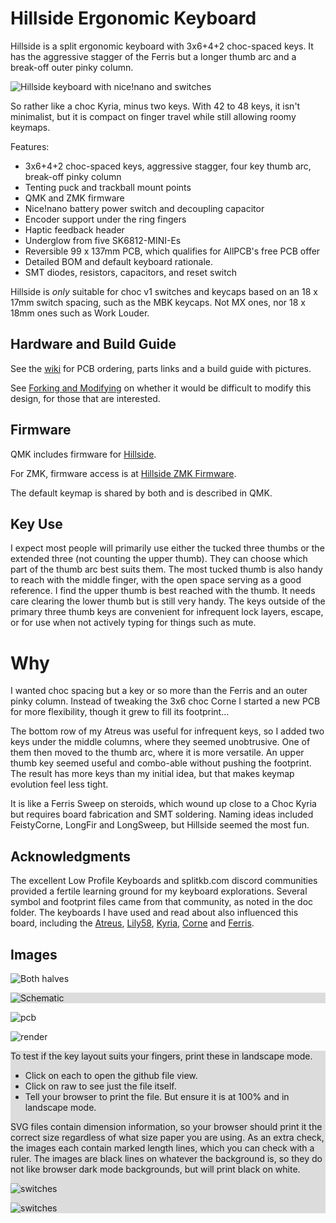 # Hillside Ergonomic Keyboard

Hillside is a split ergonomic keyboard with 3x6+4+2 choc-spaced keys. It has the aggressive stagger of the Ferris but a longer thumb arc and a break-off outer pinky column.

![Hillside keyboard with nice!nano and switches](doc/image/nice_pair_stacked.png "Keyboard with nice!nano and switches")

So rather like a choc Kyria, minus two keys. With 42 to 48 keys, it isn't minimalist,
  but it is compact on finger travel while still allowing roomy keymaps.

Features:
- 3x6+4+2 choc-spaced keys, aggressive stagger, four key thumb arc, break-off pinky column
- Tenting puck and trackball mount points
- QMK and ZMK firmware
- Nice!nano battery power switch and decoupling capacitor
- Encoder support under the ring fingers
- Haptic feedback header
- Underglow from five SK6812-MINI-Es
- Reversible 99 x 137mm PCB, which qualifies for AllPCB's free PCB offer
- Detailed BOM and default keyboard rationale.
- SMT diodes, resistors, capacitors, and reset switch

Hillside is _only_ suitable for choc v1 switches and keycaps based on an 18 x 17mm switch spacing, such as the MBK keycaps. Not MX ones, nor 18 x 18mm ones such as Work Louder.

## Hardware and Build Guide

See the [wiki](https://github.com/mmccoyd/hillside/wiki)
  for PCB ordering, parts links and a build guide with pictures.

See [Forking and Modifying](https://github.com/mmccoyd/hillside/wiki/Forking%20and%20Modifying)
  on whether it would be difficult to modify this design, for those that are interested.

## Firmware

QMK includes firmware for [Hillside](https://github.com/qmk/qmk_firmware/tree/master/keyboards/handwired/hillside).

For ZMK, firmware access is at [Hillside ZMK Firmware](https://github.com/mmccoyd/zmk-config).

The default keymap is shared by both and is described in QMK.

## Key Use
 
I expect most people will primarily use either the tucked three thumbs or the extended three (not counting the upper thumb). They can choose which part of the thumb arc best suits them. The most tucked thumb is also handy to reach with the middle finger, with the open space serving as a good reference. I find the upper thumb is best reached with the thumb. It needs care clearing the lower thumb but is still very handy. The keys outside of the primary three thumb keys are convenient for infrequent lock layers, escape, or for use when not actively typing for things such as mute.

# Why

I wanted choc spacing but a key or so more than the Ferris and an outer pinky column. Instead of tweaking the 3x6 choc Corne I started a new PCB for more flexibility, though it grew to fill its footprint...

The bottom row of my Atreus was useful for infrequent keys, so I added two keys under the middle columns, where they seemed unobtrusive. One of them then moved to the thumb arc, where it is more versatile. An upper thumb key seemed useful and combo-able without pushing the footprint. The result has more keys than my initial idea, but that makes keymap evolution feel less tight. 

It is like a Ferris Sweep on steroids, which wound up close to a Choc Kyria but requires board fabrication and SMT soldering.
Naming ideas included FeistyCorne, LongFir and LongSweep, but Hillside seemed the most fun.

## Acknowledgments

The excellent Low Profile Keyboards and splitkb.com discord communities provided a fertile learning ground for my keyboard explorations.
Several symbol and footprint files came from that community, as noted in the doc folder.
The keyboards I have used and read about also influenced this board, including the
  [Atreus](https://shop.keyboard.io/products/keyboardio-atreus),
  [Lily58](https://github.com/kata0510/Lily58),
  [Kyria](https://splitkb.com/collections/keyboard-kits/products/kyria-pcb-kit),
  [Corne](https://github.com/foostan/crkbd) and
  [Ferris](https://github.com/pierrechevalier83/ferris).

## Images
![Both halves](doc/image/nice_pair_complete.png "Both halves")

<div style="background-color:#DCDCDC;">

![Schematic](doc/image/hillside-schema.svg "Schematic")
</div>

![pcb](doc/image/hillside-board.png "PCB")

![render](doc/image/hillside-front.png "Front Render")

<div style="background-color:#DCDCDC;">

To test if the key layout suits your fingers,
 print these in landscape mode. 
  - Click on each to open the github file view. 
  - Click on raw to see just the file itself.
  - Tell your browser to print the file. But ensure it is at 100% and in landscape mode.
  
SVG files contain dimension information, so your browser should print it the correct size regardless of what size paper you are using.
As an extra check, the images each contain marked length lines, which you can check with a ruler.
The images are black lines on whatever the background is, so they do not like browser dark mode backgrounds, but will print black on white.

![switches](doc/image/hillside-switches_left.svg "Switch Layout Left")

![switches](doc/image/hillside-switches_right.svg "Switch Layout Right")
</div>
